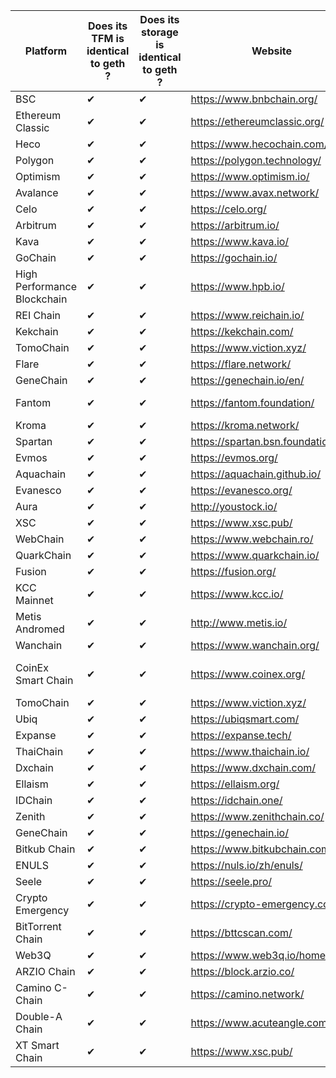 | Platform                    | Does its TFM is identical to geth ? | Does its storage is identical to  geth ? | Website                         | Repository                                                   |
| --------------------------- | ----------------------------- | ---------------------------------- | ------------------------------- | ------------------------------------------------------------ |
| BSC                         | &#10004;                      | &#10004;                           | https://www.bnbchain.org/       | https://github.com/bnb-chain/bsc                             |
| Ethereum Classic            | &#10004;                      | &#10004;                           | https://ethereumclassic.org/    | https://github.com/etclabscore/core-geth                     |
| Heco                        | &#10004;                      | &#10004;                           | https://www.hecochain.com/      | https://github.com/stars-labs/heco-chain/                    |
| Polygon                     | &#10004;                      | &#10004;                           | https://polygon.technology/     | https://github.com/maticnetwork/bor/                         |
| Optimism                    | &#10004;                      | &#10004;                           | https://www.optimism.io/        | https://github.com/ethereum-optimism/op-geth/                |
| Avalance                    | &#10004;                      | &#10004;                           | https://www.avax.network/       | https://github.com/ava-labs/avalanchego/                     |
| Celo                        | &#10004;                      | &#10004;                           | https://celo.org/               | https://github.com/celo-org/celo-blockchain/                 |
| Arbitrum                    | &#10004;                      | &#10004;                           | https://arbitrum.io/            | https://github.com/OffchainLabs/go-ethereum/                 |
| Kava                        | &#10004;                      | &#10004;                           | https://www.kava.io/            | https://github.com/Kava-Labs/go-ethereum                     |
| GoChain                     | &#10004;                      | &#10004;                           | https://gochain.io/             | https://github.com/gochain/gochain                           |
| High Performance Blockchain | &#10004;                      | &#10004;                           | https://www.hpb.io/             | https://github.com/hpb-project/go-hpb                        |
| REI Chain                   | &#10004;                      | &#10004;                           | https://www.reichain.io/        | https://github.com/reichain/rei                              |
| Kekchain                    | &#10004;                      | &#10004;                           | https://kekchain.com/           | https://github.com/lol-chain/go-kekchain-testnet             |
| TomoChain                   | &#10004;                      | &#10004;                           | https://www.viction.xyz/        | https://github.com/BuildOnViction/tomochain                  |
| Flare                       | &#10004;                      | &#10004;                           | https://flare.network/          | https://github.com/flare-foundation/go-flare                 |
| GeneChain                   | &#10004;                      | &#10004;                           | https://genechain.io/en/        | https://github.com/genechain-io/geneth                       |
| Fantom                      | &#10004;                      | &#10004;                           | https://fantom.foundation/      | https://github.com/Fantom-foundation/go-ethereum-substate    |
| Kroma                       | &#10004;                      | &#10004;                           | https://kroma.network/          | https://github.com/kroma-network/go-ethereum                 |
| Spartan                     | &#10004;                      | &#10004;                           | https://spartan.bsn.foundation/ | https://github.com/BSN-Spartan/NC-Ethereum                   |
| Evmos                       | &#10004;                      | &#10004;                           | https://evmos.org/              | https://github.com/evmos/go-ethereum                         |
| Aquachain                   | &#10004;                      | &#10004;                           | https://aquachain.github.io/    | https://github.com/aquachain/aquachain                       |
| Evanesco                    | &#10004;                      | &#10004;                           | https://evanesco.org/           | https://github.com/Evanesco-Labs/go-evanesco                 |
| Aura                        | &#10004;                      | &#10004;                           | http://youstock.io/             | https://github.com/YouStock/go-aura                          |
| XSC                         | &#10004;                      | &#10004;                           | https://www.xsc.pub/            | https://github.com/xt-smartchain/xsc-chain                   |
| WebChain                    | &#10004;                      | &#10004;                           | https://www.webchain.ro/        | https://github.com/mintme-com/webchaind                      |
| QuarkChain                  | &#10004;                      | &#10004;                           | https://www.quarkchain.io/      | https://github.com/QuarkChain/goquarkchain                   |
| Fusion                      | &#10004;                      | &#10004;                           | https://fusion.org/             | https://github.com/FUSIONFoundation/efsn                     |
| KCC Mainnet                 | &#10004;                      | &#10004;                           | https://www.kcc.io/             | https://github.com/kcc-community/kcc                         |
| Metis Andromed              | &#10004;                      | &#10004;                           | http://www.metis.io/            | https://github.com/MetisProtocol/mvm                         |
| Wanchain                    | &#10004;                      | &#10004;                           | https://www.wanchain.org/       | https://github.com/wanchain/go-wanchain                      |
| CoinEx Smart Chain          | &#10004;                      | &#10004;                           | https://www.coinex.org/         | [coinex-smart-chain/csc: A Coinex Smart Chain client   based on the go-ethereum fork (github.com)](https://github.com/coinex-smart-chain/csc) |
| TomoChain                   | &#10004;                      | &#10004;                           | https://www.viction.xyz/        | https://github.com/BuildOnViction/tomochain                  |
| Ubiq                        | &#10004;                      | &#10004;                           | https://ubiqsmart.com/          | https://github.com/ubiq/go-ubiq                              |
| Expanse                     | &#10004;                      | &#10004;                           | https://expanse.tech/           | https://github.com/expanse-org/go-expanse                    |
| ThaiChain                   | &#10004;                      | &#10004;                           | https://www.thaichain.io/       | https://github.com/thaichain/parity-ethereum                 |
| Dxchain                     | &#10004;                      | &#10004;                           | https://www.dxchain.com/        | https://github.com/DxChainNetwork/godx                       |
| Ellaism                     | &#10004;                      | &#10004;                           | https://ellaism.org/            | https://github.com/ellaism/go-ellaism                        |
| IDChain                     | &#10004;                      | &#10004;                           | https://idchain.one/            | https://github.com/IDChain-eth/IDChain                       |
| Zenith                      | &#10004;                      | &#10004;                           | https://www.zenithchain.co/     | https://github.com/jezenith/Zenith-Chain                     |
| GeneChain                   | &#10004;                      | &#10004;                           | https://genechain.io/           | https://github.com/genechain-io/geneth                       |
| Bitkub Chain                | &#10004;                      | &#10004;                           | https://www.bitkubchain.com/    | https://github.com/bitkub-chain/bkc                          |
| ENULS                       | &#10004;                      | &#10004;                           | https://nuls.io/zh/enuls/       | https://github.com/nuls-io/go-enuls                          |
| Seele                       | &#10004;                      | &#10004;                           | https://seele.pro/              | https://github.com/seeleteam/go-seele                        |
| Crypto Emergency            | &#10004;                      | &#10004;                           | https://crypto-emergency.com/   | https://github.com/CryptoEmergency/BlockChain-CEM            |
| BitTorrent Chain            | &#10004;                      | &#10004;                           | https://bttcscan.com/           | https://github.com/bttcprotocol/bttc                         |
| Web3Q                       | &#10004;                      | &#10004;                           | https://www.web3q.io/home.w3q/  | https://github.com/ethstorage/optimism                       |
| ARZIO Chain                 | &#10004;                      | &#10004;                           | https://block.arzio.co/         | https://github.com/arzio-chain/arzio                         |
| Camino C-Chain              | &#10004;                      | &#10004;                           | https://camino.network/         | https://github.com/chain4travel/caminoethvm                  |
| Double-A Chain              | &#10004;                      | &#10004;                           | https://www.acuteangle.com/     | https://github.com/double-a-chain-cloud/double-a-chain       |
| XT Smart Chain              | &#10004;                      | &#10004;                           | https://www.xsc.pub/            | https://github.com/xt-smartchain/xsc-chain                   |
